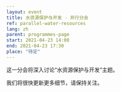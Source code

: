 ```yaml
---
layout: event
title: 水资源保护与开发 - 并行分会
ref: parallel-water-resources
lang: zh
parent: programmes-page
start: 2021-04-23 14:00
end: 2021-04-23 17:30
place: "待定"
---
```

这一分会将深入讨论“水资源保护与开发”主题。

我们将很快更新更多细节，请保持关注。

